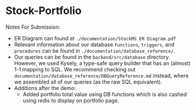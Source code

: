 # Stock-Portfolio

Notes For Submission:
- ER Diagram can found at `./documentation/StockMS ER Diagram.pdf`
- Relevant information about our database `functions`, `triggers`, and `procedures` can be found in `./documentation/database_reference/`.
- Our queries can be found in the `backend/src/database` directory. However, we used Kysely, a type-safe query builder that has an (almost) 1-1 mapping to SQL. We recommend checking out `documentation/database_reference/DBQueryReference.md` instead, where we assembled all of our queries (as the raw SQL equivalent).
- Additions after the demo:
    - Added portfolio total value using DB functions which is also cashed using redis to display on portfolio page.